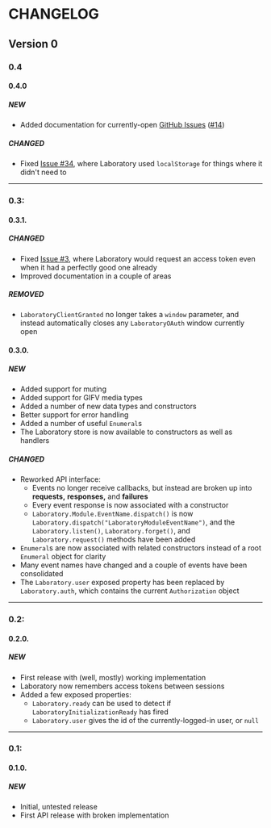 #  CHANGELOG  #

##  Version 0  ##

###  0.4

####  0.4.0

#####  NEW

+ Added documentation for currently-open [GitHub Issues](https://github.com/marrus-sh/laboratory/issues) ([#14](https://github.com/marrus-sh/laboratory/issues/14))

#####  CHANGED

* Fixed [Issue #34](https://github.com/marrus-sh/laboratory/issues/3), where Laboratory used `localStorage` for things where it didn't need to

 - - -

###  0.3:

####  0.3.1.

#####  CHANGED

* Fixed [Issue #3](https://github.com/marrus-sh/laboratory/issues/3), where Laboratory would request an access token even when it had a perfectly good one already
* Improved documentation in a couple of areas

#####  REMOVED

- `LaboratoryClientGranted` no longer takes a `window` parameter, and instead automatically closes any `LaboratoryOAuth` window currently open

####  0.3.0.

#####  NEW

+ Added support for muting
+ Added support for GIFV media types
+ Added a number of new data types and constructors
+ Better support for error handling
+ Added a number of useful `Enumeral`s
+ The Laboratory store is now available to constructors as well as handlers

#####  CHANGED

* Reworked API interface:
    * Events no longer receive callbacks, but instead are broken up into __requests,__ __responses,__ and __failures__
    * Every event response is now associated with a constructor
    * `Laboratory.Module.EventName.dispatch()` is now `Laboratory.dispatch("LaboratoryModuleEventName")`, and the `Laboratory.listen()`, `Laboratory.forget()`, and `Laboratory.request()` methods have been added
* `Enumeral`s are now associated with related constructors instead of a root `Enumeral` object for clarity
* Many event names have changed and a couple of events have been consolidated
* The `Laboratory.user` exposed property has been replaced by `Laboratory.auth`, which contains the current `Authorization` object

 - - -

###  0.2:

####  0.2.0.

#####  NEW

+ First release with (well, mostly) working implementation
+ Laboratory now remembers access tokens between sessions
+ Added a few exposed properties:
    + `Laboratory.ready` can be used to detect if `LaboratoryInitializationReady` has fired
    + `Laboratory.user` gives the id of the currently-logged-in user, or `null`

 - - -

###  0.1:

####  0.1.0.

#####  NEW

+ Initial, untested release
+ First API release with broken implementation
